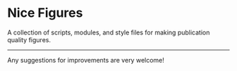 # Nice Figures

A collection of scripts, modules, and style files for making publication quality figures.

---
Any suggestions for improvements are very welcome!

